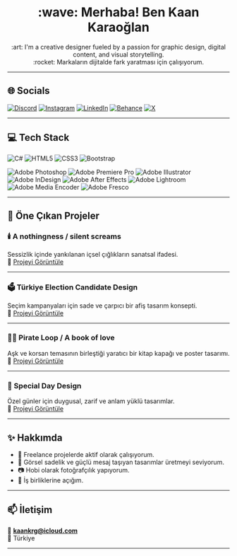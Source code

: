 <h1 align="center">:wave: Merhaba! Ben Kaan Karaoğlan</h1>

<p align="center">
:art: I'm a creative designer fueled by a passion for graphic design, digital content, and visual storytelling. <br/>
:rocket: Markaların dijitalde fark yaratması için çalışıyorum.
</p>

---

## :globe_with_meridians: Socials

[![Discord](https://img.shields.io/badge/Discord-%237289DA.svg?logo=discord&logoColor=white)](https://discord.gg/XZfZqzjB9P)
[![Instagram](https://img.shields.io/badge/Instagram-%23E4405F.svg?logo=Instagram&logoColor=white)](https://www.instagram.com/kaan_krg_/)
[![LinkedIn](https://img.shields.io/badge/LinkedIn-%230077B5.svg?logo=linkedin&logoColor=white)](https://www.linkedin.com/in/kaan-karao%C4%9Flan-9b5635286/)
[![Behance](https://img.shields.io/badge/Behance-1769ff?style=flat&logo=behance&logoColor=white)](https://www.behance.net/kaankrg)
[![X](https://img.shields.io/badge/X-black.svg?logo=X&logoColor=white)](https://x.com/kaan_krg)

---

## :computer: Tech Stack

![C#](https://img.shields.io/badge/c%23-%23239120.svg?style=for-the-badge&logo=csharp&logoColor=white)
![HTML5](https://img.shields.io/badge/html5-%23E34F26.svg?style=for-the-badge&logo=html5&logoColor=white)
![CSS3](https://img.shields.io/badge/css3-%231572B6.svg?style=for-the-badge&logo=css3&logoColor=white)
![Bootstrap](https://img.shields.io/badge/bootstrap-%238511FA.svg?style=for-the-badge&logo=bootstrap&logoColor=white)

![Adobe Photoshop](https://img.shields.io/badge/adobe%20photoshop-%2331A8FF.svg?style=for-the-badge&logo=adobe%20photoshop&logoColor=white)
![Adobe Premiere Pro](https://img.shields.io/badge/Adobe%20Premiere%20Pro-9999FF.svg?style=for-the-badge&logo=Adobe%20Premiere%20Pro&logoColor=white)
![Adobe Illustrator](https://img.shields.io/badge/Adobe%20Illustrator-FF9A00?style=for-the-badge&logo=adobeillustrator&logoColor=white)
![Adobe InDesign](https://img.shields.io/badge/Adobe%20InDesign-E3056D?style=for-the-badge&logo=adobeindesign&logoColor=white)
![Adobe After Effects](https://img.shields.io/badge/After%20Effects-9999FF?style=for-the-badge&logo=adobeaftereffects&logoColor=white)
![Adobe Lightroom](https://img.shields.io/badge/Lightroom-31A8FF?style=for-the-badge&logo=adobelightroom&logoColor=white)
![Adobe Media Encoder](https://img.shields.io/badge/Media%20Encoder-FF9A00?style=for-the-badge&logo=adobemediaencoder&logoColor=white)
![Adobe Fresco](https://img.shields.io/badge/Adobe%20Fresco-0078FF?style=for-the-badge&logo=adobefresco&logoColor=white)

---

## :star2: Öne Çıkan Projeler

### :candle: A nothingness / silent screams  
Sessizlik içinde yankılanan içsel çığlıkların sanatsal ifadesi.  
:link: [Projeyi Görüntüle](https://www.behance.net/gallery/226013873/A-nothingness-silent-screams)

---

### :ballot_box: Türkiye Election Candidate Design  
Seçim kampanyaları için sade ve çarpıcı bir afiş tasarım konsepti.  
:link: [Projeyi Görüntüle](https://www.behance.net/gallery/178299049/Tuerkiye-Election-Candidate-Design)

---

### :pirate_flag: Pirate Loop / A book of love  
Aşk ve korsan temasının birleştiği yaratıcı bir kitap kapağı ve poster tasarımı.  
:link: [Projeyi Görüntüle](https://www.behance.net/gallery/226013303/Pirate-Loop-A-book-of-love)

---

### :bouquet: Special Day Design  
Özel günler için duygusal, zarif ve anlam yüklü tasarımlar.  
:link: [Projeyi Görüntüle](https://www.behance.net/gallery/178160597/Special-Day-Design)

---

## :sparkles: Hakkımda

- :telescope: Freelance projelerde aktif olarak çalışıyorum.  
- :dart: Görsel sadelik ve güçlü mesaj taşıyan tasarımlar üretmeyi seviyorum.  
- :camera: Hobi olarak fotoğrafçılık yapıyorum.  
- :handshake: İş birliklerine açığım.

---

## :mailbox: İletişim

:envelope_with_arrow: **kaankrg@icloud.com**  
:round_pushpin: Türkiye

---

<!-- Proudly created with GPRM ( https://gprm.itsvg.in ) -->
